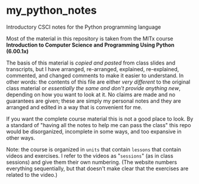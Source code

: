 # my_python_notes
Introductory CSCI notes for the Python programming language

Most of the material in this repository is taken from the MITx course 
**Introduction to Computer Science and Programming Using Python (6.00.1x)**

The basis of this material is *copied and pasted* from class slides and transcripts, but I have
arranged, re-arranged, explained, re-explained, commented, and changed comments to make it easier
to understand. In other words: the contents of this file are either *very different* to the
original class material or *essentially the same and don't provide anything new*, depending on how
you want to look at it. No claims are made and no guarantees are given; these are simply my
personal notes and they are arranged and edited in a way that is convenient for me.

If you want the complete course material this is not a good place to look. By a standard of "having
all the notes to help me can pass the class" this repo would be disorganized, incomplete in some
ways, and too expansive in other ways.

Note: the course is organized in `units` that contain `lessons` that contain videos and exercises. I
refer to the videos as "`sessions`" (as in class sessions) and give them their own numbering.
(The website numbers everything sequentially, but that doesn't make clear that the exercises are
related to the video.)

